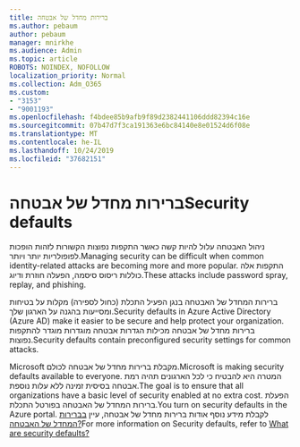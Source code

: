```yaml
---
title: ברירות מחדל של אבטחה
ms.author: pebaum
author: pebaum
manager: mnirkhe
ms.audience: Admin
ms.topic: article
ROBOTS: NOINDEX, NOFOLLOW
localization_priority: Normal
ms.collection: Adm_O365
ms.custom:
- "3153"
- "9001193"
ms.openlocfilehash: f4bdee85b9afb9f89d2382441106ddd82394c16e
ms.sourcegitcommit: 07b47d7f3ca191363e6bc84140e8e01524d6f08e
ms.translationtype: MT
ms.contentlocale: he-IL
ms.lasthandoff: 10/24/2019
ms.locfileid: "37682151"
---
```

# <a name="security-defaults"></a><span data-ttu-id="30b73-102">ברירות מחדל של אבטחה</span><span class="sxs-lookup"><span data-stu-id="30b73-102">Security defaults</span></span>

<span data-ttu-id="30b73-103">ניהול האבטחה עלול להיות קשה כאשר התקפות נפוצות הקשורות לזהות הופכות לפופולריות יותר ויותר.</span><span class="sxs-lookup"><span data-stu-id="30b73-103">Managing security can be difficult when common identity-related attacks are becoming more and more popular.</span></span> <span data-ttu-id="30b73-104">התקפות אלה כוללות ריסוס סיסמה, הפעלה חוזרת ודיוג.</span><span class="sxs-lookup"><span data-stu-id="30b73-104">These attacks include password spray, replay, and phishing.</span></span>

<span data-ttu-id="30b73-105">ברירות המחדל של האבטחה בנגן הפעיל התכלת (כחול לספירה) מקלות על בטיחות ומסייעות בהגנה על הארגון שלך.</span><span class="sxs-lookup"><span data-stu-id="30b73-105">Security defaults in Azure Active Directory (Azure AD) make it easier to be secure and help protect your organization.</span></span> <span data-ttu-id="30b73-106">ברירות מחדל של אבטחה מכילות הגדרות אבטחה מוגדרות מוגדר להתקפות נפוצות.</span><span class="sxs-lookup"><span data-stu-id="30b73-106">Security defaults contain preconfigured security settings for common attacks.</span></span>

<span data-ttu-id="30b73-107">Microsoft מקבלת ברירות מחדל של אבטחה לכולם.</span><span class="sxs-lookup"><span data-stu-id="30b73-107">Microsoft is making security defaults available to everyone.</span></span> <span data-ttu-id="30b73-108">המטרה היא להבטיח כי לכל הארגונים תהיה רמת אבטחה בסיסית זמינה ללא עלות נוספת.</span><span class="sxs-lookup"><span data-stu-id="30b73-108">The goal is to ensure that all organizations have a basic level of security enabled at no extra cost.</span></span> <span data-ttu-id="30b73-109">הפעלת ברירות המחדל של האבטחה בפורטל התכלת.</span><span class="sxs-lookup"><span data-stu-id="30b73-109">You turn on security defaults in the Azure portal.</span></span> <span data-ttu-id="30b73-110">לקבלת מידע נוסף אודות ברירות מחדל של אבטחה, עיין [בברירות המחדל של האבטחה?](https://docs.microsoft.com/azure/active-directory/conditional-access/concept-conditional-access-security-defaults)</span><span class="sxs-lookup"><span data-stu-id="30b73-110">For more information on Security defaults, refer to [What are security defaults?](https://docs.microsoft.com/azure/active-directory/conditional-access/concept-conditional-access-security-defaults)</span></span>